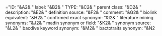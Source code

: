 ="ID: "&A2&
" label: "&B2&
" TYPE: "&C2&
" parent class: "&D2&
" description: "&E2&
" definition source: "&F2&
" comment: "&G2&
" biolink equivalent: "&H2&
" confirmed exact synonym: "&I2&
" literature mining synonyms: "&J2&
" madin synonym or field: "&K2&
" synonym source: "&L2&
" bacdive keyword synonym: "&M2&
" bactotraits synonym: "&N2
